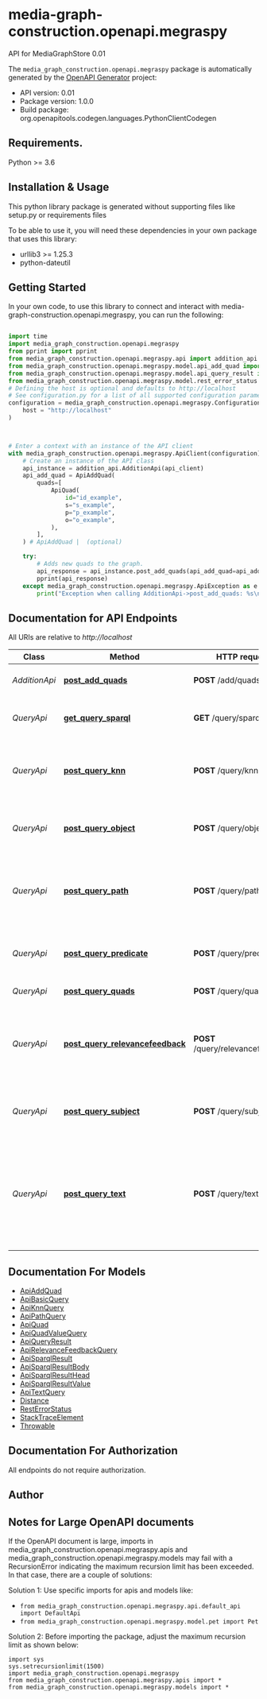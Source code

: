 # media-graph-construction.openapi.megraspy
API for MediaGraphStore 0.01

The `media_graph_construction.openapi.megraspy` package is automatically generated by the [OpenAPI Generator](https://openapi-generator.tech) project:

- API version: 0.01
- Package version: 1.0.0
- Build package: org.openapitools.codegen.languages.PythonClientCodegen

## Requirements.

Python >= 3.6

## Installation & Usage

This python library package is generated without supporting files like setup.py or requirements files

To be able to use it, you will need these dependencies in your own package that uses this library:

* urllib3 >= 1.25.3
* python-dateutil

## Getting Started

In your own code, to use this library to connect and interact with media-graph-construction.openapi.megraspy,
you can run the following:

```python

import time
import media_graph_construction.openapi.megraspy
from pprint import pprint
from media_graph_construction.openapi.megraspy.api import addition_api
from media_graph_construction.openapi.megraspy.model.api_add_quad import ApiAddQuad
from media_graph_construction.openapi.megraspy.model.api_query_result import ApiQueryResult
from media_graph_construction.openapi.megraspy.model.rest_error_status import RestErrorStatus
# Defining the host is optional and defaults to http://localhost
# See configuration.py for a list of all supported configuration parameters.
configuration = media_graph_construction.openapi.megraspy.Configuration(
    host = "http://localhost"
)



# Enter a context with an instance of the API client
with media_graph_construction.openapi.megraspy.ApiClient(configuration) as api_client:
    # Create an instance of the API class
    api_instance = addition_api.AdditionApi(api_client)
    api_add_quad = ApiAddQuad(
        quads=[
            ApiQuad(
                id="id_example",
                s="s_example",
                p="p_example",
                o="o_example",
            ),
        ],
    ) # ApiAddQuad |  (optional)

    try:
        # Adds new quads to the graph.
        api_response = api_instance.post_add_quads(api_add_quad=api_add_quad)
        pprint(api_response)
    except media_graph_construction.openapi.megraspy.ApiException as e:
        print("Exception when calling AdditionApi->post_add_quads: %s\n" % e)
```

## Documentation for API Endpoints

All URIs are relative to *http://localhost*

Class | Method | HTTP request | Description
------------ | ------------- | ------------- | -------------
*AdditionApi* | [**post_add_quads**](media_graph_construction/openapi/megraspy/docs/AdditionApi.md#post_add_quads) | **POST** /add/quads | Adds new quads to the graph.
*QueryApi* | [**get_query_sparql**](media_graph_construction/openapi/megraspy/docs/QueryApi.md#get_query_sparql) | **GET** /query/sparql | Queries the Graph using SPARQL.
*QueryApi* | [**post_query_knn**](media_graph_construction/openapi/megraspy/docs/QueryApi.md#post_query_knn) | **POST** /query/knn | Queries the Graph for quads within a kNN-cluster.
*QueryApi* | [**post_query_object**](media_graph_construction/openapi/megraspy/docs/QueryApi.md#post_query_object) | **POST** /query/object | Queries the Graph for quads with a specific object.
*QueryApi* | [**post_query_path**](media_graph_construction/openapi/megraspy/docs/QueryApi.md#post_query_path) | **POST** /query/path | Queries a path along a set of predicates starting from a set of subjects.
*QueryApi* | [**post_query_predicate**](media_graph_construction/openapi/megraspy/docs/QueryApi.md#post_query_predicate) | **POST** /query/predicate | Queries the Graph for quads with a specific predicate.
*QueryApi* | [**post_query_quads**](media_graph_construction/openapi/megraspy/docs/QueryApi.md#post_query_quads) | **POST** /query/quads | Queries the Graph.
*QueryApi* | [**post_query_relevancefeedback**](media_graph_construction/openapi/megraspy/docs/QueryApi.md#post_query_relevancefeedback) | **POST** /query/relevancefeedback | Queries the Graph for quads based on positive and negative examples.
*QueryApi* | [**post_query_subject**](media_graph_construction/openapi/megraspy/docs/QueryApi.md#post_query_subject) | **POST** /query/subject | Queries the Graph for quads with a specific subject.
*QueryApi* | [**post_query_text**](media_graph_construction/openapi/megraspy/docs/QueryApi.md#post_query_text) | **POST** /query/text | Queries the Graph for quads with a specific predicate and an object string that matches a specified filter text.


## Documentation For Models

 - [ApiAddQuad](media_graph_construction/openapi/megraspy/docs/ApiAddQuad.md)
 - [ApiBasicQuery](media_graph_construction/openapi/megraspy/docs/ApiBasicQuery.md)
 - [ApiKnnQuery](media_graph_construction/openapi/megraspy/docs/ApiKnnQuery.md)
 - [ApiPathQuery](media_graph_construction/openapi/megraspy/docs/ApiPathQuery.md)
 - [ApiQuad](media_graph_construction/openapi/megraspy/docs/ApiQuad.md)
 - [ApiQuadValueQuery](media_graph_construction/openapi/megraspy/docs/ApiQuadValueQuery.md)
 - [ApiQueryResult](media_graph_construction/openapi/megraspy/docs/ApiQueryResult.md)
 - [ApiRelevanceFeedbackQuery](media_graph_construction/openapi/megraspy/docs/ApiRelevanceFeedbackQuery.md)
 - [ApiSparqlResult](media_graph_construction/openapi/megraspy/docs/ApiSparqlResult.md)
 - [ApiSparqlResultBody](media_graph_construction/openapi/megraspy/docs/ApiSparqlResultBody.md)
 - [ApiSparqlResultHead](media_graph_construction/openapi/megraspy/docs/ApiSparqlResultHead.md)
 - [ApiSparqlResultValue](media_graph_construction/openapi/megraspy/docs/ApiSparqlResultValue.md)
 - [ApiTextQuery](media_graph_construction/openapi/megraspy/docs/ApiTextQuery.md)
 - [Distance](media_graph_construction/openapi/megraspy/docs/Distance.md)
 - [RestErrorStatus](media_graph_construction/openapi/megraspy/docs/RestErrorStatus.md)
 - [StackTraceElement](media_graph_construction/openapi/megraspy/docs/StackTraceElement.md)
 - [Throwable](media_graph_construction/openapi/megraspy/docs/Throwable.md)


## Documentation For Authorization

 All endpoints do not require authorization.

## Author




## Notes for Large OpenAPI documents
If the OpenAPI document is large, imports in media_graph_construction.openapi.megraspy.apis and media_graph_construction.openapi.megraspy.models may fail with a
RecursionError indicating the maximum recursion limit has been exceeded. In that case, there are a couple of solutions:

Solution 1:
Use specific imports for apis and models like:
- `from media_graph_construction.openapi.megraspy.api.default_api import DefaultApi`
- `from media_graph_construction.openapi.megraspy.model.pet import Pet`

Solution 2:
Before importing the package, adjust the maximum recursion limit as shown below:
```
import sys
sys.setrecursionlimit(1500)
import media_graph_construction.openapi.megraspy
from media_graph_construction.openapi.megraspy.apis import *
from media_graph_construction.openapi.megraspy.models import *
```

